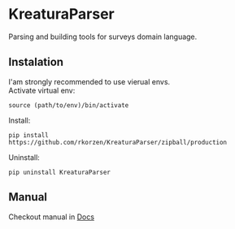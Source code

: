 KreaturaParser
==============

Parsing and building tools for surveys domain language.

## Instalation

I'am strongly recommended to use vierual envs.<br>
Activate virtual env:

    source (path/to/env)/bin/activate

Install:

    pip install https://github.com/rkorzen/KreaturaParser/zipball/production

Uninstall:

    pip uninstall KreaturaParser

## Manual

Checkout manual in [Docs](https://github.com/rkorzen/KreaturaParser/blob/master/sdl/docs/manual.md)
